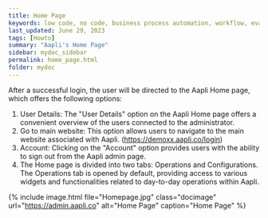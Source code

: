 ```yaml
---
title: Home Page
keywords: low code, no code, business process automation, workflow, evaluation matrixs
last_updated: June 29, 2023
tags: [Howto]
summary: "Aapli's Home Page"
sidebar: mydoc_sidebar
permalink: home_page.html
folder: mydoc
---
```


After a successful login, the user will be directed to the Aapli Home page, which offers the following options:
1.	User Details: The "User Details" option on the Aapli Home page offers a convenient overview of the users connected to the administrator.
2.	Go to main website: This option allows users to navigate to the main website associated with Aapli. (https://demoxx.aapli.co/login)
3.	Account: Clicking on the "Account" option provides users with the ability to sign out from the Aapli admin page.
4.	The Home page is divided into two tabs: Operations and Configurations. The Operations tab is opened by default, providing access to various widgets and functionalities related to day-to-day operations within Aapli.

{% include image.html file="Homepage.jpg" class="docimage" url="https://admin.aapli.co" alt="Home Page" caption="Home Page" %}